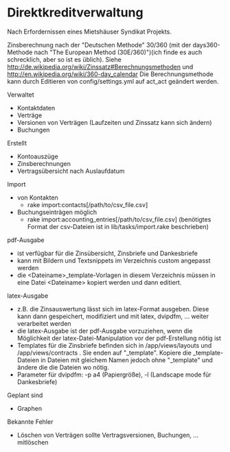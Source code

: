 Direktkreditverwaltung
======================

Nach Erfordernissen eines Mietshäuser Syndikat Projekts.

Zinsberechnung nach der "Deutschen Methode" 30/360 (mit der days360-Methode nach "The European Method (30E/360)")(ich finde es auch schrecklich, aber so ist es üblich). Siehe http://de.wikipedia.org/wiki/Zinssatz#Berechnungsmethoden und http://en.wikipedia.org/wiki/360-day_calendar
Die Berechnungsmethode kann durch Editieren von config/settings.yml auf act_act geändert werden.

Verwaltet
* Kontaktdaten
* Verträge
* Versionen von Verträgen (Laufzeiten und Zinssatz kann sich ändern)
* Buchungen

Erstellt
* Kontoauszüge
* Zinsberechnungen
* Vertragsübersicht nach Auslaufdatum

Import
* von Kontakten 
    * rake import:contacts[/path/to/csv_file.csv]
* Buchungseinträgen möglich
    * rake import:accounting_entries[/path/to/csv_file.csv]
(benötigtes Format der csv-Dateien ist in lib/tasks/import.rake beschrieben)

pdf-Ausgabe
* ist verfügbar für die Zinsübersicht, Zinsbriefe und Dankesbriefe
* kann mit Bildern und Textsnippets im Verzeichnis custom angepasst werden
* die &lt;Dateiname&gt;_template-Vorlagen in diesem Verzeichnis müssen in eine Datei &lt;Dateiname&gt; kopiert werden und dann editiert.

latex-Ausgabe
* z.B. die Zinsauswertung lässt sich im latex-Format ausgeben. Diese kann dann gespeichert, modifiziert und mit latex, dvipdfm, ... weiter verarbeitet werden
* die latex-Ausgabe ist der pdf-Ausgabe vorzuziehen, wenn die Möglichkeit der latex-Datei-Manipulation vor der pdf-Erstellung nötig ist
* Templates für die Zinsbriefe befinden sich in /app/views/layouts und /app/views/contracts . Sie enden auf "_template". Kopiere die _template-Dateien in Dateien mit gleichem Namen jedoch ohne "_template" und ändere die die Dateien wo nötig.
* Parameter für dvipdfm: -p a4 (Papiergröße), -l (Landscape mode für Dankesbriefe) 

Geplant sind 
* Graphen

Bekannte Fehler
* Löschen von Verträgen sollte Vertragsversionen, Buchungen, ... mitlöschen

